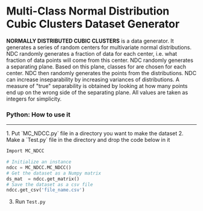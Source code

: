 # Multi-Class Normal Distribution Cubic Clusters Dataset Generator
**NORMALLY DISTRIBUTED CUBIC CLUSTERS** is a data generator. 
It generates a series of random centers for multivariate
normal distributions. NDC randomly generates a fraction
of data for each center, i.e. what fraction of data points
will come from this center. NDC randomly generates a 
separating plane. Based on this plane, classes for are 
chosen for each center. NDC then randomly generates the 
points from the distributions. NDC can increase 
inseparability by increasing variances of distributions.
A measure of "true" separability is obtained by looking 
at how many points end up on the wrong side of the 
separating plane. All values are taken as integers 
for simplicity.



### Python: How to use it
<hr>
1. Put `MC_NDCC.py` file in a directory you want to make the dataset
2. Make a `Test.py` file in the directory and drop the code below in it

```python
Import MC_NDCC

# Initialize an instance 
ndcc = MC_NDCC.MC_NDCC()
# Get the dataset as a Numpy matrix
ds_mat  = ndcc.get_matrix()
# Save the dataset as a csv file
ndcc.get_csv('file_name.csv')
```
3. Run `Test.py`


